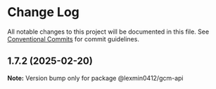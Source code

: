 # Change Log

All notable changes to this project will be documented in this file.
See [Conventional Commits](https://conventionalcommits.org) for commit guidelines.

## 1.7.2 (2025-02-20)

**Note:** Version bump only for package @lexmin0412/gcm-api
